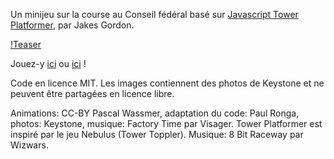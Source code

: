 Un minijeu sur la course au Conseil fédéral basé sur [Javascript Tower Platformer](https://github.com/jakesgordon/javascript-tower-platformer), par Jakes Gordon.

[!Teaser](https://files.newsnetz.ch/upload//1/3/137559.png)

Jouez-y [ici](https://files.newsnetz.ch/extern/interactive_wch/tdg/course_federale.html?3) ou [ici](https://files.newsnetz.ch/extern/interactive_wch/course_federale/) !

Code en licence MIT. Les images contiennent des photos de Keystone et ne peuvent être partagées en licence libre.

Animations: CC-BY Pascal Wassmer, adaptation du code: Paul Ronga, photos: Keystone, musique: Factory Time par Visager.  Tower Platformer est inspiré par le jeu Nebulus (Tower Toppler). Musique: 8 Bit Raceway par Wizwars.
